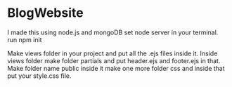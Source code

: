 # BlogWebsite
I made this using node.js and mongoDB 
set node server in your terminal. run npm init

Make views folder in your project and put all the .ejs files inside it.
Inside views folder make folder partials and put header.ejs and footer.ejs in that.
Make folder name public inside it make one more folder css and inside that put your style.css file.

